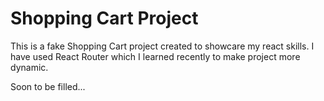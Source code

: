 # Shopping Cart Project
This is a fake Shopping Cart project created to showcare my react skills. I have used React Router which I learned recently to make project more dynamic.

Soon to be filled...
